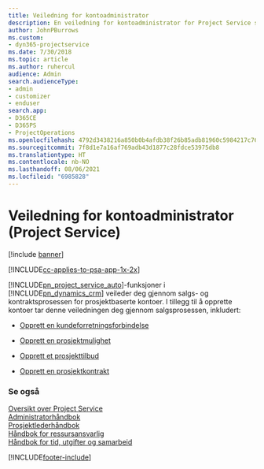```yaml
---
title: Veiledning for kontoadministrator
description: En veiledning for kontoadministrator for Project Service som veileder deg gjennom salgs- og kontraktsprosessen for prosjektbaserte kontoer
author: JohnPBurrows
ms.custom:
- dyn365-projectservice
ms.date: 7/30/2018
ms.topic: article
ms.author: ruhercul
audience: Admin
search.audienceType:
- admin
- customizer
- enduser
search.app:
- D365CE
- D365PS
- ProjectOperations
ms.openlocfilehash: 4792d3438216a850b0b4afdb38f26b85adb81960c5984217c76c9954ca36b884
ms.sourcegitcommit: 7f8d1e7a16af769adb43d1877c28fdce53975db8
ms.translationtype: HT
ms.contentlocale: nb-NO
ms.lasthandoff: 08/06/2021
ms.locfileid: "6985828"
---
```

# <a name="account-manager-guide-project-service"></a>Veiledning for kontoadministrator (Project Service)

[!include [banner](../includes/psa-now-project-operations.md)]

[!INCLUDE[cc-applies-to-psa-app-1x-2x](../includes/cc-applies-to-psa-app-1x-2x.md)]

[!INCLUDE[pn_project_service_auto](../includes/pn-project-service-auto.md)]-funksjoner i [!INCLUDE[pn_dynamics_crm](../includes/pn-dynamics-crm.md)] veileder deg gjennom salgs- og kontraktsprosessen for prosjektbaserte kontoer. I tillegg til å opprette kontoer tar denne veiledningen deg gjennom salgsprosessen, inkludert:  
  
-   [Opprett en kundeforretningsforbindelse](../psa/create-customer-account.md)  
  
-   [Opprett en prosjektmulighet](../psa/create-project-opportunity.md)  
  
-   [Opprett et prosjekttilbud](../psa/create-project-quote.md)  
  
-   [Opprett en prosjektkontrakt](../psa/create-project-contract.md)  
  
  
### <a name="see-also"></a>Se også  
 [Oversikt over Project Service](../psa/overview.md)   
 [Administratorhåndbok](../psa/admin-guide.md)   
 [Prosjektlederhåndbok](../psa/project-manager-guide.md)   
 [Håndbok for ressursansvarlig](../psa/resource-manager-guide.md)   
 [Håndbok for tid, utgifter og samarbeid](../psa/time-expense-collaboration-guide.md)


[!INCLUDE[footer-include](../includes/footer-banner.md)]